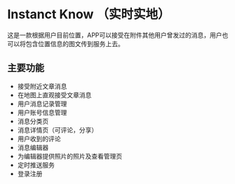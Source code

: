 ﻿Instanct Know （实时实地）
=============
这是一款根据用户目前位置，APP可以接受在附件其他用户曾发过的消息，用户也可以将包含位置信息的图文传到服务上去。

主要功能
---

- 接受附近文章消息
- 在地图上直观接受文章消息
- 用户消息记录管理
- 用户账号信息管理
- 消息分类页
- 消息详情页（可评论，分享）
- 用户收到的评论
- 消息编辑器
- 为编辑器提供照片的照片及查看管理页
- 定时推送服务
- 登录注册



